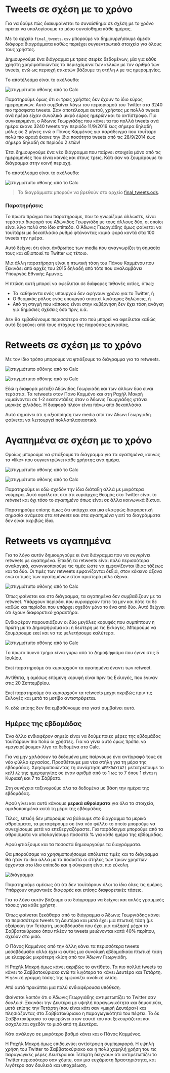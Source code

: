 ﻿
# Tweets σε σχέση με το χρόνο

Για να δούμε πώς διακυμαίνεται το συναίσθημα σε σχέση με το χρόνο πρέπει να 
υπολογίσουμε το μέσο συναίσθημα κάθε ημέρας.

Με το αρχείο `final_tweets.csv` μπορούμε να δημιουργήσουμε άμεσα διάφορα 
διαγράμματα καθώς περιέχει συγκεντρωτικά στοιχεία για όλους τους χρήστες.

Δημιουργούμε ένα διάγραμμα με τρεις σειρές δεδομένων, μία για κάθε
χρήστη χρησιμοποιώντας τα περιεχόμενα των κελιών με τον αριθμό των tweets, 
ενώ ως περιοχή ετικετών βάζουμε τη στήλη `A` με τις ημερομηνίες.

Το αποτέλεσμα είναι το ακόλουθο:

![στιγμιότυπο οθόνης από το Calc](tweets-ανά-ημέρα.png)

Παρατηρούμε όμως ότι οι τρεις χρήστες δεν έχουν το ίδιο εύρος ημερομηνιών.
Αυτό συμβαίνει λόγω του περιορισμού του Twitter στα 3240 πιο πρόσφατα tweets. 
Σαν αποτέλεσμα αυτού, χρήστες με πολλά tweets ανά ημέρα είχαν συνολικά μικρό 
εύρος ημερών και το αντίστροφο. Πιο συγκεκριμένα, ο Άδωνις Γεωργιάδης που κάνει
τα πιο πολλά tweets ανά ημέρα έκανε 3240 tweets την περιόδο 11/9/2016 έως σήμερα 
δηλαδή μόλις σε 2 μήνες ενώ ο Πάνος Καμμένος για παράδειγμα που τουΐταρε πολύ 
πιο αραιά έκανε την ίδια ποσότητα tweets από τις 28/9/2014 έως σήμερα δηλαδή σε 
περίοδο 2 ετών!

Έτσι δημιουργούμε ένα νέο διάγραμμα που παίρνει στοιχεία μόνο από τις ημερομηνίες
που είναι κοινές και στους τρεις. Κάτι σαν να ζουμάρουμε το διάγραμμα στην κοινή
περιοχή. 

Το αποτέλεσμα είναι το ακόλουθο:

![στιγμιότυπο οθόνης από το Calc](tweets-ανά-ημέρα-κοινή-περιοχή.png)

> Τα διαγράμματα μπορούν να βρεθούν στο αρχείο
[final_tweets.ods](https://github.com/Protonotarios/get-tweets/blob/version02/docs/%CE%A0%CE%B1%CF%81%CE%AC%CE%B4%CE%B5%CE%B9%CE%B3%CE%BC%CE%B1/final_tweets.ods).

### Παρατηρήσεις

Το πρώτο πράγμα που παρατηρούμε, που το γνωρίζαμε άλλωστε, είναι τεράστια διαφορά 
του Αδώνιδος Γεωργιάδη με τους άλλους δύο, οι οποίοι είναι λίγο πολύ στο ίδιο
επίπεδο. Ο Άδωνις Γεωργιάδης όμως φαίνεται να τουϊτάρει με δεκαπλάσιο ρυθμό 
φτάνοντας καμιά φορά κοντά στα 100 tweets την ημέρα.

Αυτό δείχνει ότι είναι άνθρωπος των media που αναγνωρίζει τη σημασία τους και 
αξιοποιεί το Twitter ως τέτοιο.

Μια άλλη παρατήρηση είναι η πτωτική τάση του Πάνου Καμμένου που ξεκινάει από
αρχές του 2015 δηλαδή από τότε που αναλαμβάνει Υπουργός Εθνικής Άμυνας.

Η πτώση αυτή μπορεί να οφείλεται σε διάφορες πιθανές αιτίες, όπως:

* Τα καθήκοντα ενός υπουργού δεν αφήνουν χρόνο για το Twitter, ή
* Ο θεσμικός ρόλος ενός υπουργού απαιτεί λιγότερες δηλώσεις, ή
* Από τη στιγμή που κάποιος είναι στην κυβέρνηση δεν έχει τόση ανάγκη για δημόσιες 
σχέσεις όσο πριν, κ.ά.

Δεν θα εμβαθύνουμε περισσότερο στο πού μπορεί να οφείλεται καθώς αυτό ξεφεύγει από
τους στόχους της παρούσας εργασίας.

# Retweets σε σχέση με το χρόνο

Με τον ίδιο τρόπο μπορούμε να φτιάξουμε το διάγραμμα για τα retweets.

![στιγμιότυπο οθόνης από το Calc](retweets-ανά-ημέρα.png)

![στιγμιότυπο οθόνης από το Calc](retweets-ανά-ημέρα-κοινή-περιοχή.png)

Εδώ η διαφορά μεταξύ Αδώνιδος Γεωργιάδη και των άλλων δύο είναι τεράστια.
Τα retweets στον Πάνο Καμμένο και στη Ραχήλ Μακρή κυμαίνονται σε 1-2 εκατοντάδες
όταν ο Άδωνις Γεωργιάδης φτάνει μερικές χιλιάδες. Η διαφορά πλέον είναι πάνω από
δεκαπλάσια.

Αυτό σημαίνει ότι η αξιοποίηση των media από τον Άδωνι Γεωργιάδη φαίνεται να 
λειτουργεί πολλαπλασιαστικά.

# Αγαπημένα σε σχέση με το χρόνο

Ομοίως μπορούμε να φτιάξουμε το διάγραμμα για τα *αγαπημένα*, κοινώς τα «like»
που συγκεντρώνει κάθε χρήστης ανά ημέρα.

![στιγμιότυπο οθόνης από το Calc](αγαπημένα-ανά-ημέρα.png)

![στιγμιότυπο οθόνης από το Calc](αγαπημένα-ανά-ημέρα-κοινή-περιοχή.png)

Παρατηρούμε κι εδώ σχεδόν την ίδια διάταξη αλλά με μικρότερα νούμερα.
Αυτό οφείλεται στο ότι κυριάρχος θεσμός στο Twitter είναι το *retweet* 
και όχι τόσο το *αγαπημένο* όπως είναι σε άλλα κοινωνικά δίκτυα.

Παρατηρούμε επίσης όμως ότι υπάρχει και μια ελαφρώς διαφορετική σημασία 
ανάμεσα στα *retweets* και στα *αγαπημένα* γιατί τα διαγράμματα δεν είναι
ακριβώς ίδια.

# Retweets vs αγαπημένα

Για το λόγο αυτόν δημιουργούμε κι ένα διάγραμμα που να συγκρίνει retweets με 
αγαπημένα. Επειδή τα retweets είναι πολύ περισσότερα αναλογικά, κανονικοποιούμε
τις τιμές ώστε να εμφανίζονται ίδιας τάξεως και τα δύο. Οι τιμές των retweets 
εμφανίζονται δεξιά, στον κόκκινο άξονα ενώ οι τιμές των αγαπημένων στον αριστερό
μπλε άξονα.

![στιγμιότυπο οθόνης από το Calc](retweets-αγαπημένα-ανά-ημέρα.png)

Όπως φαίνεται και στο διάγραμμα, τα αγαπημένα δεν συμβαδίζουν με τα retweet.
Υπάρχουν περίοδοι που κυριαρχούν πότε τα μεν και πότε τα δε καθώς και περίοδοι
που υπάρχει σχεδόν μόνο το ένα από δύο. Αυτό δείχνει ότι έχουν διαφορετικό
χαρακτήρα.

Ενδιαφέρον παρουσιάζουν οι δύο μεγάλες κορυφές που συμπίπτουν η πρώτη με το 
Δημοψήφισμα και η δεύτερη με τις Εκλογές. Μπορούμε να ζουμάρουμε εκεί και να
τις μελετήσουμε καλύτερα.

![στιγμιότυπο οθόνης από το Calc](retweets-αγαπημένα-ανά-ημέρα-ζουμ.png)

Το πρωτο πυκνό τμήμα είναι γύρω από το Δημοψήφισμα που έγινε στις 5 Ιουλίου. 

Εκεί παρατηρούμε ότι κυριαρχούν τα αγαπημένα έναντι των retweet.

Αντίθετα, η αμέσως επόμενη κορυφή είναι πριν τις Εκλογές, που έγιναν στις
20 Σεπτεμβρίου.

Εκεί παρατηρούμε ότι κυριαρχούν τα retweets μέχρι ακριβώς πριν τις Εκλογές
και μετά το μοτίβο αντιστρέφεται.

Κι εδώ επίσης δεν θα εμβαθύνουμε στο γιατί συμβαίνει αυτό.

## Ημέρες της εβδομάδας

Ένα άλλο ενδιαφέρον σημείο είναι να δούμε ποιες μέρες της εβδομάδας τουϊτάρουν
πιο πολύ οι χρήστες. Για να γίνει αυτό όμως πρέπει να «μαγειρέψουμε» λίγο τα
δεδομένα στο Calc.

Για να μην χαλάσουν τα δεδομένα μας παίρνουμε ένα αντίγραφό τους σε νέο φύλλο 
εργασίας. Προσθέτουμε μια νέα στήλη για τη μέρα της εβδομάδας. Χρησιμοποιώντας
τη συνάρτηση `WEEKDAY(A2)` μετατρέπουμε το κελί `Α2` της ημερομηνίας σε έναν 
αριθμό από το 1 ως το 7 όπου 1 είναι η Κυριακή και 7 το Σάββατο.

Στη συνέχεια ταξινομούμε όλα τα δεδομένα με βάση την ημέρα της εβδομάδας.

Αφού γίνει και αυτό κάνουμε **μερικά αθροίσματα** για όλα τα στοιχεία, 
ομαδοποιημένα κατά τη μέρα της εβδομάδας.

Τέλος, επειδή δεν μπορούμε να βάλουμε στο διάγραμμα τα μερικά αθροίσματα, τα
μεταφέρουμε σε ένα νέο φύλλο το οποίο μπορούμε να συνεχίσουμε μετά να 
επεξεργαζόμαστε. Για παράδειγμα μπορούμε από τα αθροίσματα να υπολογίσουμε
ποσοστά % για κάθε ημέρα της εβδομάδας.

Αφού φτιάξουμε και τα ποσοστά δημιουργούμε τα διαγράμματα.

Θα μπορούσαμε να χρησιμοποιήσουμε απόλυτες τιμές και το διάγραμμα θα ήταν το 
ίδιο αλλά με τα ποσοστά οι στήλες των τριών χρηστών έρχονται στο ίδιο επίπεδο
και η σύγκριση είναι πιο εύκολη.

![διάγραμμα](tweets-ανά-ημέρα-εβδομάδας.png)

Παρατηρούμε αμέσως ότι ότι δεν τουϊτάρουν όλοι το ίδιο όλες τις ημέρες. Υπάρχουν
σημαντικές διαφορές και επίσης διαφορετικές τάσεις.

Για το λόγο αυτόν βάζουμε στο διάγραμμα να δείχνει και απλές γραμμικές τάσεις
για κάθε χρήστη.

Όπως φαίνεται ξεκάθαρα από το διάγραμμα ο Άδωνις Γεωργιάδης κάνει τα περισσότερα
tweets τη Δευτέρα και μετά έχει μια πτωτική τάση (με εξαίρεση την Τετάρτη, 
μεσοβδόμαδα που έχει μια αύξηση) μέχρι το Σαββατοκύριακο όπου πλέον τα tweets
μειώνονται κατά 40% περίπου, σχεδόν στο μισό.

Ο Πάνος Καμμένος από την άλλη κάνει τα περισσότερα tweets μεσοβδόμαδα αλλά 
έχει κι αυτός μια συνολική εβδομαδιαία πτωτική τάση με
ελαφρώς μικρότερη κλίση από τον Άδωνιν Γεωργιάδη.

Η Ραχήλ Μακρή όμως κάνει ακριβώς το αντίθετο. Τα πιο πολλά tweets τα κάνει το
Σαββατοκύριακο ενώ τα λιγότερα τα κάνει Δευτέρα και Τετάρτη. Η γενική γραμμή 
τάσης της εμφανίζει ανοδική κλίση.

Από αυτά προκύπτει μια πολύ ενδιαφέρουσα υπόθεση. 

Φαίνεται λοιπόν ότι ο Άδωνις Γεωργιάδης αντιμετωπίζει το Twitter *σαν δουλειά*.
Ξεκινάει την Δευτέρα με υψηλή παραγωγικότητα και δημοσιεύει, μετά επίσης την 
Τετάρτη (που είναι κάτι σαν «μικρή Δευτέρα») και πλησιάζοντας στο Σαββατοκύριακο
η παραγωγικότητά του πέφτει. Το δε Σαββατοκύριακο το αφιερώνει στον εαυτό του 
και ξεκουράζεται και ασχολείται σχεδόν το μισό από τη Δευτέρα.

Κάτι ανάλογο σε μικρότερο βαθμό κάνει και ο Πάνος Καμμένος.

Η Ραχήλ Μακρή όμως επιδεικνύει αντίστροφη συμπεριφορά. Η υψηλή χρήση του Twitter
το Σαββατοκύριακο και η πολύ χαμηλή χρήση του τις παραγωγικές μέρες Δευτέρα και 
Τετάρτη δείχνουν ότι αντιμετωπίζει το Twitter περισσότερο σαν χόμπυ, σαν μια 
ευχάριστη δραστηριότητα, και λιγότερο σαν δουλειά και υποχρέωση.


